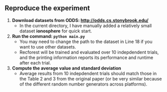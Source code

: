 ## Reproduce the experiment
1. **Download datasets from ODDS: http://odds.cs.stonybrook.edu/**
    * In the current directory, I have manually added a relatively small dataset **ionosphere** for quick start.
2. **Run the command: `python main.py`**
    * You may need to change the path to the dataset in Line 18 if you want to use other datasets.
    * Recforest will be trained and evaluated over 10 indepdendent trials, and the printing information reports its performance and runtime after each trial.
3. **Compute the average value and standard deviation**
    * Average results from 10 indepdendent trials should match those in the Table 2 and 3 from the original paper (or be very similar because of the different random number generators across platforms).